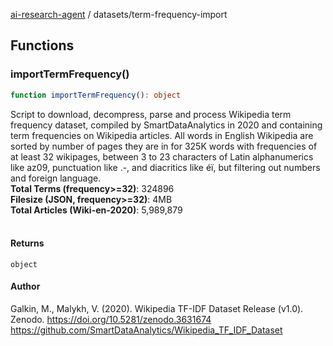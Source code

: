 [ai-research-agent](../index.md) / datasets/term-frequency-import

## Functions

### importTermFrequency()

```ts
function importTermFrequency(): object
```

Script to download, decompress, parse and process 
Wikipedia term frequency dataset, compiled by SmartDataAnalytics 
in 2020 and containing term frequencies on Wikipedia articles.
All words in English Wikipedia are sorted by number of pages they are in for 
325K words with frequencies of at least 32 wikipages, between 3 to 23 characters 
of Latin alphanumerics like az09, punctuation like .-, and diacritics like éï, 
but filtering out numbers and foreign language. <br />
<b>Total Terms (frequency>=32)</b>: 324896 <br />
<b>Filesize (JSON, frequency>=32)</b>: 4MB  <br />
<b>Total Articles (Wiki-en-2020)</b>: 5,989,879 <br /> <br />

#### Returns

`object`

#### Author

Galkin, M., Malykh, V. (2020). Wikipedia TF-IDF Dataset Release (v1.0). 
Zenodo. https://doi.org/10.5281/zenodo.3631674 https://github.com/SmartDataAnalytics/Wikipedia_TF_IDF_Dataset
